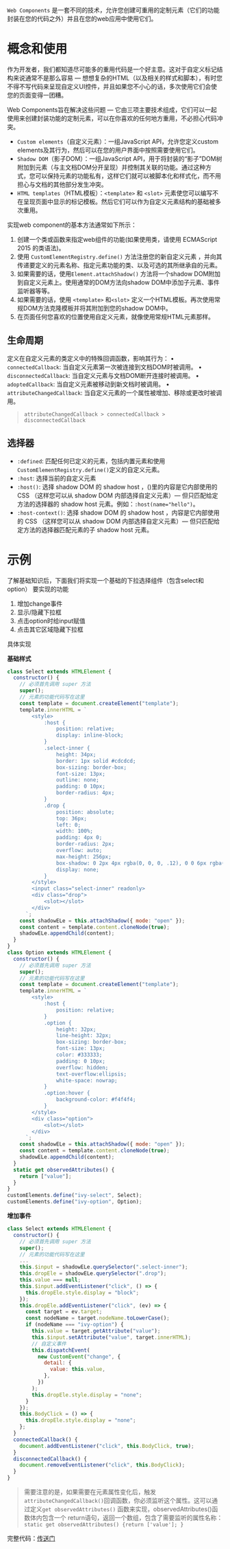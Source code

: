 `Web Components` 是一套不同的技术，允许您创建可重用的定制元素（它们的功能封装在您的代码之外）并且在您的web应用中使用它们。

# 概念和使用

作为开发者，我们都知道尽可能多的重用代码是一个好主意。这对于自定义标记结构来说通常不是那么容易 — 想想复杂的HTML（以及相关的样式和脚本），有时您不得不写代码来呈现自定义UI控件，并且如果您不小心的话，多次使用它们会使您的页面变得一团糟。

Web Components旨在解决这些问题 — 它由三项主要技术组成，它们可以一起使用来创建封装功能的定制元素，可以在你喜欢的任何地方重用，不必担心代码冲突。

- `Custom elements`（自定义元素）：一组JavaScript API，允许您定义custom elements及其行为，然后可以在您的用户界面中按照需要使用它们。
- `Shadow DOM`（影子DOM）：一组JavaScript API，用于将封装的“影子”DOM树附加到元素（与主文档DOM分开呈现）并控制其关联的功能。通过这种方式，您可以保持元素的功能私有，这样它们就可以被脚本化和样式化，而不用担心与文档的其他部分发生冲突。
- `HTML templates`（HTML模板）：`<template>` 和 `<slot>` 元素使您可以编写不在呈现页面中显示的标记模板。然后它们可以作为自定义元素结构的基础被多次重用。

实现web component的基本方法通常如下所示：

1. 创建一个类或函数来指定web组件的功能(如果使用类，请使用 ECMAScript 2015 的类语法)。
2. 使用 `CustomElementRegistry.define()` 方法注册您的新自定义元素 ，并向其传递要定义的元素名称、指定元素功能的类、以及可选的其所继承自的元素。
3. 如果需要的话，使用`Element.attachShadow()` 方法将一个shadow DOM附加到自定义元素上。使用通常的DOM方法向shadow DOM中添加子元素、事件监听器等等。
4. 如果需要的话，使用 `<template>` 和`<slot>` 定义一个HTML模板。再次使用常规DOM方法克隆模板并将其附加到您的shadow DOM中。
5. 在页面任何您喜欢的位置使用自定义元素，就像使用常规HTML元素那样。


## 生命周期
定义在自定义元素的类定义中的特殊回调函数，影响其行为：
• `connectedCallback`: 当自定义元素第一次被连接到文档DOM时被调用。
• `disconnectedCallback`: 当自定义元素与文档DOM断开连接时被调用。
• `adoptedCallback`: 当自定义元素被移动到新文档时被调用。
• `attributeChangedCallback`: 当自定义元素的一个属性被增加、移除或更改时被调用。

> `attributeChangedCallback > connectedCallback > disconnectedCallback`

## 选择器
- `:defined`: 匹配任何已定义的元素，包括内置元素和使用`CustomElementRegistry.define()`定义的自定义元素。
- `:host`:   选择当前的自定义元素
- `:host()`: 选择 shadow DOM 的 shadow host ，()里的内容是它内部使用的 CSS （这样您可以从 shadow DOM 内部选择自定义元素）— 但只匹配给定方法的选择器的 shadow host 元素。例如：`:host(name="hello")`。
- `:host-context()`: 选择 shadow DOM 的 shadow host ，内容是它内部使用的 CSS （这样您可以从 shadow DOM 内部选择自定义元素）— 但只匹配给定方法的选择器匹配元素的子 shadow host 元素。

# 示例

了解基础知识后，下面我们将实现一个基础的下拉选择组件（包含select和option）
要实现的功能
1. 增加change事件
2. 显示/隐藏下拉框
3. 点击option时给input赋值
4. 点击其它区域隐藏下拉框

具体实现

**基础样式**
```js
class Select extends HTMLElement {
  constructor() {
    // 必须首先调用 super 方法
    super();
    // 元素的功能代码写在这里
    const template = document.createElement("template");
    template.innerHTML = `
        <style>
            :host {
                position: relative;
                display: inline-block;
            }
            .select-inner {
                height: 34px;
                border: 1px solid #cdcdcd;
                box-sizing: border-box;
                font-size: 13px;
                outline: none;
                padding: 0 10px;
                border-radius: 4px;
            }
            .drop {
                position: absolute;
                top: 36px;
                left: 0;
                width: 100%;
                padding: 4px 0;
                border-radius: 2px;
                overflow: auto;
                max-height: 256px;
                box-shadow: 0 2px 4px rgba(0, 0, 0, .12), 0 0 6px rgba(0, 0, 0, .04);
                display: none;
            }
        </style>
        <input class="select-inner" readonly>
        <div class="drop">
            <slot></slot>
        </div>
      `;
    const shadowELe = this.attachShadow({ mode: "open" });
    const content = template.content.cloneNode(true);
    shadowELe.appendChild(content);
  }
}
class Option extends HTMLElement {
  constructor() {
    // 必须首先调用 super 方法
    super();
    // 元素的功能代码写在这里
    const template = document.createElement("template");
    template.innerHTML = `
        <style>
            :host {
                position: relative;
            }
            .option {
                height: 32px;
                line-height: 32px;
                box-sizing: border-box;
                font-size: 13px;
                color: #333333;
                padding: 0 10px;
                overflow: hidden;
                text-overflow:ellipsis;
                white-space: nowrap;
            }
            .option:hover {
                background-color: #f4f4f4;
            }
        </style>
        <div class="option">
            <slot></slot>
        </div>
      `;
    const shadowELe = this.attachShadow({ mode: "open" });
    const content = template.content.cloneNode(true);
    shadowELe.appendChild(content);
  }
  static get observedAttributes() {
    return ["value"];
  }
}
customElements.define("ivy-select", Select);
customElements.define("ivy-option", Option);
```
**增加事件**
```js
class Select extends HTMLElement {
  constructor() {
    // 必须首先调用 super 方法
    super();
    // 元素的功能代码写在这里
    ...
    this.$input = shadowELe.querySelector(".select-inner");
    this.dropEle = shadowELe.querySelector(".drop");
    this.value === null;
    this.$input.addEventListener("click", () => {
      this.dropEle.style.display = "block";
    });
    this.dropEle.addEventListener("click", (ev) => {
      const target = ev.target;
      const nodeName = target.nodeName.toLowerCase();
      if (nodeName === "ivy-option") {
        this.value = target.getAttribute("value");
        this.$input.setAttribute("value", target.innerHTML);
        // 自定义事件
        this.dispatchEvent(
          new CustomEvent("change", {
            detail: {
              value: this.value,
            },
          })
        );
        this.dropEle.style.display = "none";
      }
    });
    this.BodyClick = () => {
      this.dropEle.style.display = "none";
    };
  }
  connectedCallback() {
    document.addEventListener("click", this.BodyClick, true);
  }
  disconnectedCallback() {
    document.removeEventListener("click", this.BodyClick);
  }
}
```
> 需要注意的是，如果需要在元素属性变化后，触发 `attributeChangedCallback()`回调函数，你必须监听这个属性。这可以通过定义`get observedAttributes()` 函数来实现，observedAttributes()函数体内包含一个 return语句，返回一个数组，包含了需要监听的属性名称：`static get observedAttributes() {return ['value']; }`

完整代码：[传送门](https://github.com/GuoJikun/webcomponent-select)
